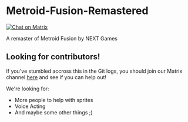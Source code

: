 # Metroid-Fusion-Remastered
[![Chat on Matrix](https://matrix.to/img/matrix-badge.svg)](https://matrix.to/#/#!qwRQuUaJujQMBMFmXD:matrix.org)

A remaster of Metroid Fusion by NEXT Games

## Looking for contributors!
If you've stumbled accross this in the Git logs, you should join our Matrix channel [here](https://matrix.to/#/#!qwRQuUaJujQMBMFmXD:matrix.org) and see if you can help out!

We're looking for:
- More people to help with sprites
- Voice Acting
- And maybe some other things ;)

